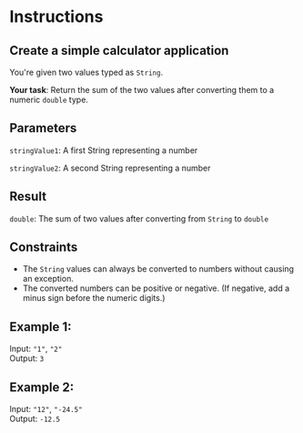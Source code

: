 # Instructions

## Create a simple calculator application
You're given two values typed as `String`.

**Your task**: Return the sum of the two values after converting them to a numeric `double` type.

## Parameters
`stringValue1`: A first String representing a number

`stringValue2`: A second String representing a number

## Result
`double`: The sum of two values after converting from `String` to `double`

## Constraints
- The `String` values can always be converted to numbers without causing an exception.
- The converted numbers can be positive or negative. (If negative, add a minus sign before the numeric digits.)

## Example 1:
Input: `"1"`, `"2"`\
Output: `3`

## Example 2:
Input: `"12"`, `"-24.5"`\
Output: `-12.5`
